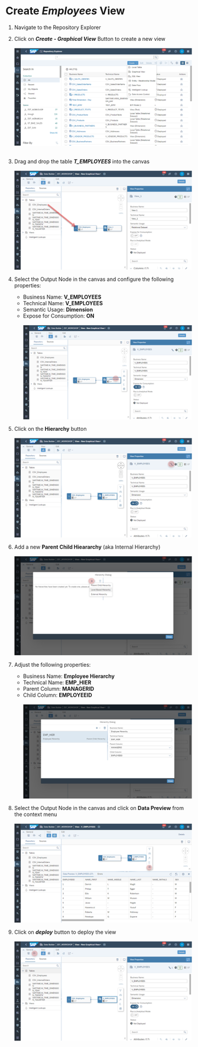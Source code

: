 # Create <i>Employees</i> View

1. Navigate to the Repository Explorer
2. Click on <b><i>Create - Graphical View</i></b> Button to create a new view
  <br><br>![](/exercises/ex1/images/create_in_repository_explorer.png)<br><br>
3. Drag and drop the table <b><i>T_EMPLOYEES</i></b> into the canvas
  <br><br>![](../images/create_employee_dimension_02.png)
4. Select the Output Node in the canvas and configure the following properties:
    - Business Name: <b>V_EMPLOYEES</b>
    - Technical Name: <b>V_EMPLOYEES</b>
    - Semantic Usage: <b>Dimension</b>
    - Expose for Consumption: <b>ON</b>
    <br><br>![](../images/create_employee_dimension_03.png)

5. Click on the <b>Hierarchy</b> button 
  <br><br>![](../images/create_employee_dimension_04.png)
6. Add a new <b>Parent Child Hieararchy</b> (aka Internal Hierarchy)
  <br><br>![](../images/create_employee_dimension_05.png)
7. Adjust the following properties:
    - Business Name: <b>Employee Hierarchy</b>
    - Technical Name: <b>EMP_HIER</b>
    - Parent Column: <b>MANAGERID</b>
    - Child Column: <b>EMPLOYEEID</b>
  <br><br>![](../images/create_employee_dimension_06.png)
8. Select the Output Node in the canvas and click on <b>Data Preview</b> from the context menu
    <br><br>![](../images/create_employee_dimension_10.png)
9. Click on <b><i>deploy</i></b> button to deploy the view
  <br><br>![](../images/create_employee_dimension_08.png)








